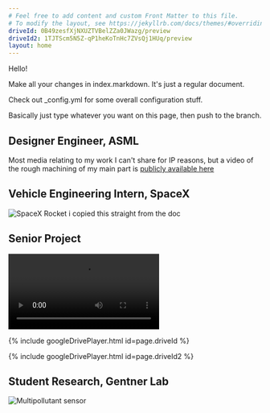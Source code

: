 ```yaml
---
# Feel free to add content and custom Front Matter to this file.
# To modify the layout, see https://jekyllrb.com/docs/themes/#overriding-theme-defaults
driveId: 0B49zesfXjNXUZTVBelZZa0JWazg/preview
driveId2: 1TJTScm5N5Z-qP1heKoTnHc7ZVsQj1HUq/preview
layout: home
---
```


Hello!

Make all your changes in index.markdown. It's just a regular document.

Check out _config.yml for some overall configuration stuff.

Basically just type whatever you want on this page, then push to the branch.

## Designer Engineer, ASML
Most media relating to my work I can't share for IP reasons, but a video of the rough machining of my main part is [publicly available here](https://www.youtube.com/watch?v=3UsKrDwd37k)

## Vehicle Engineering Intern, SpaceX
![SpaceX Rocket](/spacex.jpg)
i copied this straight from the doc

## Senior Project
![video](/MC-Five.mp4)

{% include googleDrivePlayer.html id=page.driveId %}

{% include googleDrivePlayer.html id=page.driveId2 %}

## Student Research, Gentner Lab
![Multipollutant sensor](/sensor.png)

